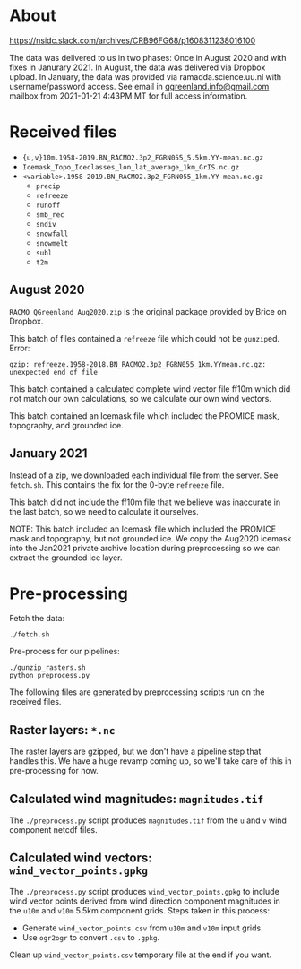 # About

https://nsidc.slack.com/archives/CRB96FG68/p1608311238016100

The data was delivered to us in two phases: Once in August 2020 and with fixes
in Janurary 2021. In August, the data was delivered via Dropbox upload. In
January, the data was provided via ramadda.science.uu.nl with username/password
access. See email in qgreenland.info@gmail.com mailbox from 2021-01-21 4:43PM
MT for full access information.


# Received files

* `{u,v}10m.1958-2019.BN_RACMO2.3p2_FGRN055_5.5km.YY-mean.nc.gz`
* `Icemask_Topo_Iceclasses_lon_lat_average_1km_GrIS.nc.gz`
* `<variable>.1958-2019.BN_RACMO2.3p2_FGRN055_1km.YY-mean.nc.gz`
  * `precip`
  * `refreeze`
  * `runoff`
  * `smb_rec`
  * `sndiv`
  * `snowfall`
  * `snowmelt`
  * `subl`
  * `t2m`


## August 2020

`RACMO_QGreenland_Aug2020.zip` is the original package provided by Brice on Dropbox.

This batch of files contained a `refreeze` file which could not be `gunzip`ed. Error:

```
gzip: refreeze.1958-2018.BN_RACMO2.3p2_FGRN055_1km.YYmean.nc.gz: unexpected end of file
```

This batch contained a calculated complete wind vector file ff10m which did not
match our own calculations, so we calculate our own wind vectors.

This batch contained an Icemask file which included the PROMICE mask,
topography, and grounded ice.


## January 2021

Instead of a zip, we downloaded each individual file from the server. See
`fetch.sh`. This contains the fix for the 0-byte `refreeze` file.

This batch did not include the ff10m file that we believe was inaccurate in the
last batch, so we need to calculate it ourselves.

NOTE: This batch included an Icemask file which included the PROMICE mask and
topography, but not grounded ice. We copy the Aug2020 icemask into the Jan2021
private archive location during preprocessing so we can extract the grounded
ice layer.


# Pre-processing

Fetch the data:

    ./fetch.sh

Pre-process for our pipelines:

    ./gunzip_rasters.sh
    python preprocess.py

The following files are generated by preprocessing scripts run on the received
files.


## Raster layers: `*.nc`

The raster layers are gzipped, but we don't have a pipeline step that handles
this. We have a huge revamp coming up, so we'll take care of this in
pre-processing for now.


## Calculated wind magnitudes: `magnitudes.tif`

The `./preprocess.py` script produces `magnitudes.tif` from the `u` and
`v` wind component netcdf files.


## Calculated wind vectors: `wind_vector_points.gpkg`

The `./preprocess.py` script produces `wind_vector_points.gpkg` to
include wind vector points derived from wind direction component magnitudes in
the `u10m` and `v10m` 5.5km component grids. Steps taken in this process:

* Generate `wind_vector_points.csv` from `u10m` and `v10m` input grids.
* Use `ogr2ogr` to convert `.csv` to `.gpkg`.

Clean up `wind_vector_points.csv` temporary file at the end if you want.
